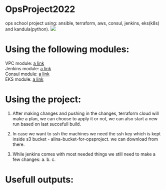# OpsProject2022
ops school project using: ansible, terraform, aws, consul, jenkins, eks(k8s) and kandula(python).
![](https://cdn2.iconfinder.com/data/icons/coding-7/100/coding-workstation-5-coding-developer-web-html-programmer-software-coder-laptop-workstation-female-512.png)

# Using the following modules:
VPC module: [a link](https://github.com/alinachan11/terraform-alinaops-my-vpc-module/blob/main/README.md)  <br />
Jenkins module: [a link](https://github.com/alinachan11/terraform-alinaops-Jenkins-Module/blob/main/README.md)  <br />
Consul module: [a link](https://github.com/alinachan11/terraform-alinaops-SD-Module/blob/main/README.md)  <br />
EKS module:  [a link](https://github.com/alinachan11/terraform-alinaops-my-EKS-Module/blob/main/README.md) <br />


# Using the project:
1. After making changes and pushing in the changes, terraform cloud will make a plan, we can choose to apply it or not, we can also
start a new run based on last succefull build.

2. In case we want to ssh the machines we need the ssh key which is kept inside s3 bucket - alina-bucket-for-opsproject. we can download from there.

3. While jenkins comes with most needed things we still need to make a few changes:
    a.
    b.
    c.


# Usefull outputs: